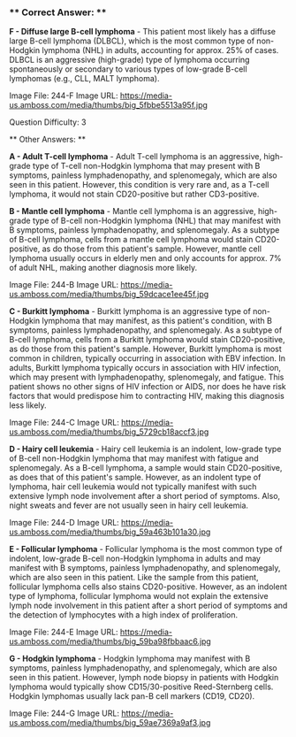 ### ** Correct Answer: **

**F - Diffuse large B-cell lymphoma** - This patient most likely has a diffuse large B-cell lymphoma (DLBCL), which is the most common type of non-Hodgkin lymphoma (NHL) in adults, accounting for approx. 25% of cases. DLBCL is an aggressive (high-grade) type of lymphoma occurring spontaneously or secondary to various types of low-grade B-cell lymphomas (e.g., CLL, MALT lymphoma).

Image File: 244-F
Image URL: https://media-us.amboss.com/media/thumbs/big_5fbbe5513a95f.jpg

Question Difficulty: 3

** Other Answers: **

**A - Adult T-cell lymphoma** - Adult T-cell lymphoma is an aggressive, high-grade type of T-cell non-Hodgkin lymphoma that may present with B symptoms, painless lymphadenopathy, and splenomegaly, which are also seen in this patient. However, this condition is very rare and, as a T-cell lymphoma, it would not stain CD20-positive but rather CD3-positive.

**B - Mantle cell lymphoma** - Mantle cell lymphoma is an aggressive, high-grade type of B-cell non-Hodgkin lymphoma (NHL) that may manifest with B symptoms, painless lymphadenopathy, and splenomegaly. As a subtype of B-cell lymphoma, cells from a mantle cell lymphoma would stain CD20-positive, as do those from this patient's sample. However, mantle cell lymphoma usually occurs in elderly men and only accounts for approx. 7% of adult NHL, making another diagnosis more likely.

Image File: 244-B
Image URL: https://media-us.amboss.com/media/thumbs/big_59dcace1ee45f.jpg

**C - Burkitt lymphoma** - Burkitt lymphoma is an aggressive type of non-Hodgkin lymphoma that may manifest, as this patient's condition, with B symptoms, painless lymphadenopathy, and splenomegaly. As a subtype of B-cell lymphoma, cells from a Burkitt lymphoma would stain CD20-positive, as do those from this patient's sample. However, Burkitt lymphoma is most common in children, typically occurring in association with EBV infection. In adults, Burkitt lymphoma typically occurs in association with HIV infection, which may present with lymphadenopathy, splenomegaly, and fatigue. This patient shows no other signs of HIV infection or AIDS, nor does he have risk factors that would predispose him to contracting HIV, making this diagnosis less likely.

Image File: 244-C
Image URL: https://media-us.amboss.com/media/thumbs/big_5729cb18accf3.jpg

**D - Hairy cell leukemia** - Hairy cell leukemia is an indolent, low-grade type of B-cell non-Hodgkin lymphoma that may manifest with fatigue and splenomegaly. As a B-cell lymphoma, a sample would stain CD20-positive, as does that of this patient's sample. However, as an indolent type of lymphoma, hair cell leukemia would not typically manifest with such extensive lymph node involvement after a short period of symptoms. Also, night sweats and fever are not usually seen in hairy cell leukemia.

Image File: 244-D
Image URL: https://media-us.amboss.com/media/thumbs/big_59a463b101a30.jpg

**E - Follicular lymphoma** - Follicular lymphoma is the most common type of indolent, low-grade B-cell non-Hodgkin lymphoma in adults and may manifest with B symptoms, painless lymphadenopathy, and splenomegaly, which are also seen in this patient. Like the sample from this patient, follicular lymphoma cells also stains CD20-positive. However, as an indolent type of lymphoma, follicular lymphoma would not explain the extensive lymph node involvement in this patient after a short period of symptoms and the detection of lymphocytes with a high index of proliferation.

Image File: 244-E
Image URL: https://media-us.amboss.com/media/thumbs/big_59ba98fbbaac6.jpg

**G - Hodgkin lymphoma** - Hodgkin lymphoma may manifest with B symptoms, painless lymphadenopathy, and splenomegaly, which are also seen in this patient. However, lymph node biopsy in patients with Hodgkin lymphoma would typically show CD15/30-positive Reed-Sternberg cells. Hodgkin lymphomas usually lack pan-B cell markers (CD19, CD20).

Image File: 244-G
Image URL: https://media-us.amboss.com/media/thumbs/big_59ae7369a9af3.jpg

